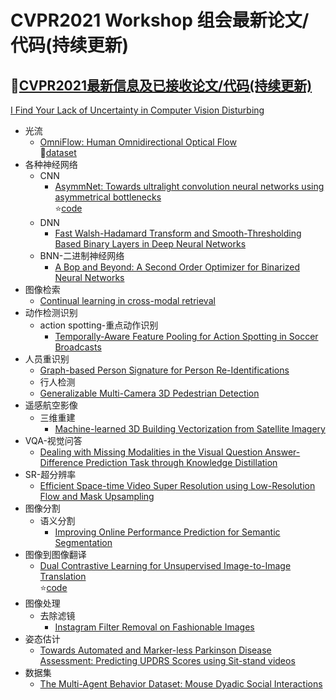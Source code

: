 # CVPR2021 Workshop 组会最新论文/代码(持续更新)

## :star2:[CVPR2021最新信息及已接收论文/代码(持续更新)](https://github.com/52CV/CVPR-2021-Papers)

[I Find Your Lack of Uncertainty in Computer Vision Disturbing](https://arxiv.org/abs/2104.08188)

* 光流
  * [OmniFlow: Human Omnidirectional Optical Flow](https://arxiv.org/abs/2104.07960)<br>:sunflower:[dataset](https://www.tu-chemnitz.de/etit/dst/forschung/comp_vision/datasets/omniflow/)
* 各种神经网络
  * CNN
     * [AsymmNet: Towards ultralight convolution neural networks using asymmetrical bottlenecks](https://arxiv.org/abs/2104.07770)<br>:star:[code](https://github.com/Spark001/AsymmNet)
  * DNN
     * [Fast Walsh-Hadamard Transform and Smooth-Thresholding Based Binary Layers in Deep Neural Networks](https://arxiv.org/abs/2104.07085)     
  * BNN-二进制神经网络
    * [A Bop and Beyond: A Second Order Optimizer for Binarized Neural Networks](https://arxiv.org/abs/2104.05124)
* 图像检索
  * [Continual learning in cross-modal retrieval]()
* 动作检测识别
  * action spotting-重点动作识别
    * [Temporally-Aware Feature Pooling for Action Spotting in Soccer Broadcasts](https://arxiv.org/abs/2104.06779)
* 人员重识别
  * [Graph-based Person Signature for Person Re-Identifications](https://arxiv.org/abs/2104.06770)
  * 行人检测
  * [Generalizable Multi-Camera 3D Pedestrian Detection](https://arxiv.org/abs/2104.05813)
* 遥感航空影像
  * 三维重建
    * [Machine-learned 3D Building Vectorization from Satellite Imagery](https://arxiv.org/abs/2104.06485)
* VQA-视觉问答
  * [Dealing with Missing Modalities in the Visual Question Answer-Difference Prediction Task through Knowledge Distillation](https://arxiv.org/abs/2104.05965)
* SR-超分辨率
  * [Efficient Space-time Video Super Resolution using Low-Resolution Flow and Mask Upsampling](https://arxiv.org/abs/2104.05778)
* 图像分割
  * 语义分割
    * [Improving Online Performance Prediction for Semantic Segmentation](https://arxiv.org/abs/2104.05255) 
* 图像到图像翻译
  * [Dual Contrastive Learning for Unsupervised Image-to-Image Translation](https://arxiv.org/abs/2104.07689)<br>:star:[code](https://github.com/JunlinHan/DCLGAN)
* 图像处理
  * 去除滤镜
    * [Instagram Filter Removal on Fashionable Images](https://arxiv.org/abs/2104.05072)
* 姿态估计
  * [Towards Automated and Marker-less Parkinson Disease Assessment: Predicting UPDRS Scores using Sit-stand videos](https://arxiv.org/abs/2104.04650)
* 数据集
  * [The Multi-Agent Behavior Dataset: Mouse Dyadic Social Interactions](https://arxiv.org/abs/2104.02710)
